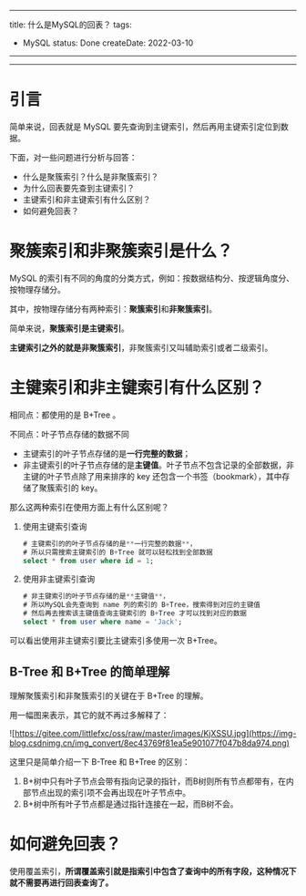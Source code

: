 
---
title: 什么是MySQL的回表？
tags:
  - MySQL
status: Done
createDate: 2022-03-10
---

---

# 引言

简单来说，回表就是 MySQL 要先查询到主键索引，然后再用主键索引定位到数据。

下面，对一些问题进行分析与回答：

- 什么是聚簇索引？什么是非聚簇索引？
- 为什么回表要先查到主键索引？
- 主键索引和非主键索引有什么区别？
- 如何避免回表？

# 聚簇索引和非聚簇索引是什么？

MySQL 的索引有不同的角度的分类方式，例如：按数据结构分、按逻辑角度分、按物理存储分。

其中，按物理存储分有两种索引：**聚簇索引**和**非聚簇索引**。

简单来说，**聚簇索引是主键索引**。

**主键索引之外的就是非聚簇索引**，非聚簇索引又叫辅助索引或者二级索引。

# 主键索引和非主键索引有什么区别？

相同点：都使用的是 B+Tree 。

不同点：叶子节点存储的数据不同

- 主键索引的叶子节点存储的是**一行完整的数据**；
- 非主键索引的叶子节点存储的是**主键值**。叶子节点不包含记录的全部数据，非主键的叶子节点除了用来排序的 key 还包含一个书签（bookmark），其中存储了聚簇索引的 key。

那么这两种索引在使用方面上有什么区别呢？

1. 使用主键索引查询
    
    ```sql
    # 主键索引的的叶子节点存储的是**一行完整的数据**，
    # 所以只需搜索主键索引的 B+Tree 就可以轻松找到全部数据
    select * from user where id = 1;
    ```
    
2. 使用非主键索引查询
    
    ```sql
    # 非主键索引的叶子节点存储的是**主键值**，
    # 所以MySQL会先查询到 name 列的索引的 B+Tree，搜索得到对应的主键值
    # 然后再去搜索该主键值查询主键索引的 B+Tree 才可以找到对应的数据
    select * from user where name = 'Jack';
    ```
    

可以看出使用非主键索引要比主键索引多使用一次 B+Tree。

## B-Tree 和 B+Tree 的简单理解

理解聚簇索引和非聚簇索引的关键在于 B+Tree 的理解。

用一幅图来表示，其它的就不再过多解释了：

![https://gitee.com/littlefxc/oss/raw/master/images/KjXSSU.jpg](https://img-blog.csdnimg.cn/img_convert/8ec43769f81ea5e901077f047b8da974.png)

这里只是简单介绍一下 B-Tree 和 B+Tree 的区别：

1. B+树中只有叶子节点会带有指向记录的指针，而B树则所有节点都带有，在内部节点出现的索引项不会再出现在叶子节点中。
2. B+树中所有叶子节点都是通过指针连接在一起，而B树不会。

# 如何避免回表？

使用覆盖索引，**所谓覆盖索引就是指索引中包含了查询中的所有字段，这种情况下就不需要再进行回表查询了。**